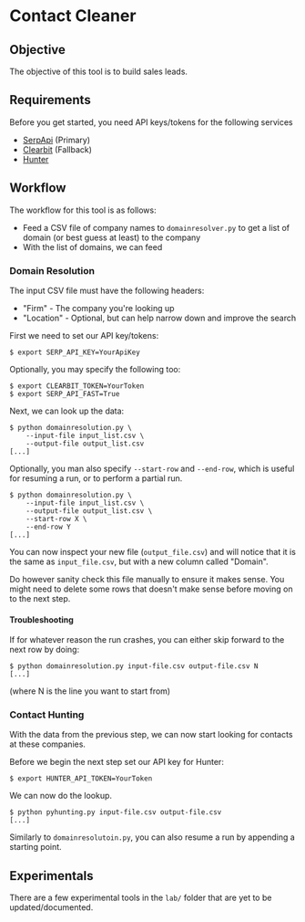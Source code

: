 # Contact Cleaner

## Objective

The objective of this tool is to build sales leads.

## Requirements

Before you get started, you need API keys/tokens for the following services

* [SerpApi](https://serpapi.com/) (Primary)
* [Clearbit](https://clearbit.com/) (Fallback)
* [Hunter](https://hunter.io)

## Workflow

The workflow for this tool is as follows:

* Feed a CSV file of company names to `domainresolver.py` to get a list of domain (or best guess at least) to the company
* With the list of domains, we can feed

### Domain Resolution

The input CSV file must have the following headers:

* "Firm" - The company you're looking up
* "Location" - Optional, but can help narrow down and improve the search

First we need to set our API key/tokens:
```
$ export SERP_API_KEY=YourApiKey
```

Optionally, you may specify the following too:
```
$ export CLEARBIT_TOKEN=YourToken
$ export SERP_API_FAST=True
```

Next, we can look up the data:

```
$ python domainresolution.py \
    --input-file input_list.csv \
    --output-file output_list.csv
[...]
```

Optionally, you man also specify `--start-row` and `--end-row`, which is useful for resuming a run, or to perform a partial run.

```
$ python domainresolution.py \
    --input-file input_list.csv \
    --output-file output_list.csv \
    --start-row X \
    --end-row Y
[...]
```

You can now inspect your new file (`output_file.csv`) and will notice that it is the same as `input_file.csv`, but with a new column called "Domain".

Do however sanity check this file manually to ensure it makes sense. You might need to delete some rows that doesn't make sense before moving on to the next step.

#### Troubleshooting

If for whatever reason the run crashes, you can either skip forward to the next row by doing:

```
$ python domainresolution.py input-file.csv output-file.csv N
[...]
```

(where N is the line you want to start from)

### Contact Hunting

With the data from the previous step, we can now start looking for contacts at these companies.


Before we begin the next step set our API key for Hunter:

```
$ export HUNTER_API_TOKEN=YourToken
```

We can now do the lookup.
```
$ python pyhunting.py input-file.csv output-file.csv
[...]
```

Similarly to `domainresolutoin.py`, you can also resume a run by appending a starting point.

## Experimentals

There are a few experimental tools in the `lab/` folder that are yet to be updated/documented.
